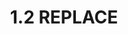 ---
layout: post
title: 1.2 REPLACE
prevurl: "units/01/01/"
prevtitle: "1.1 REPLACE"
nexturl: "units/02/01/"
nexttitle: "2.1 REPLACE"
---